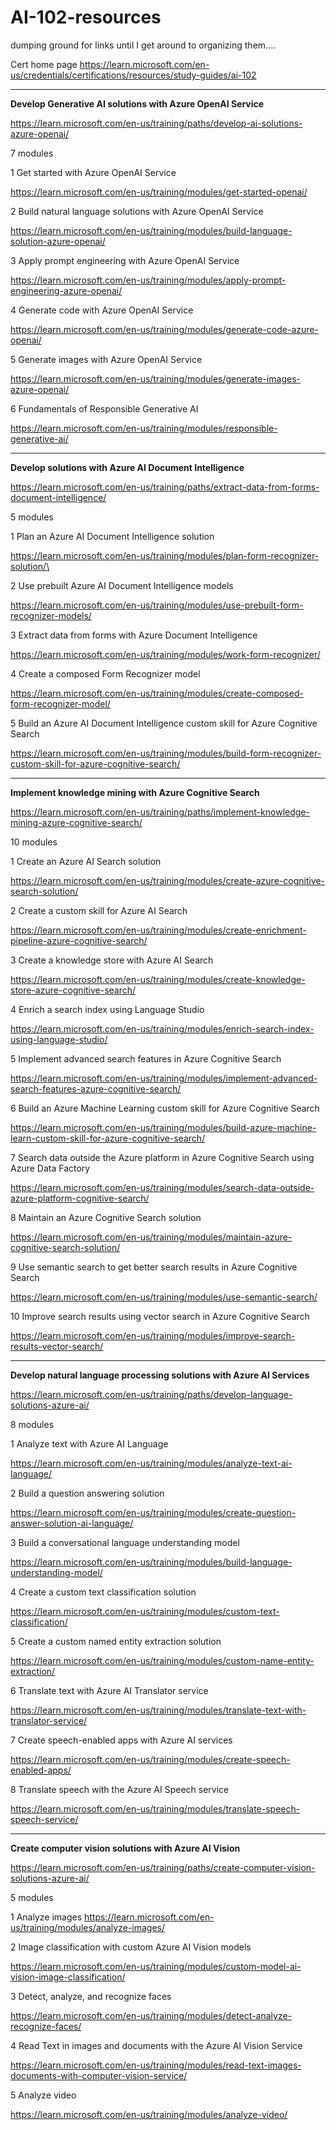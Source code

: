 # AI-102-resources

dumping ground for links until I get around to organizing them....

Cert home page
https://learn.microsoft.com/en-us/credentials/certifications/resources/study-guides/ai-102

------------------------

**Develop Generative AI solutions with Azure OpenAI Service**

https://learn.microsoft.com/en-us/training/paths/develop-ai-solutions-azure-openai/


7 modules

1 Get started with Azure OpenAI Service

https://learn.microsoft.com/en-us/training/modules/get-started-openai/

2 Build natural language solutions with Azure OpenAI Service

https://learn.microsoft.com/en-us/training/modules/build-language-solution-azure-openai/

3 Apply prompt engineering with Azure OpenAI Service

https://learn.microsoft.com/en-us/training/modules/apply-prompt-engineering-azure-openai/

4 Generate code with Azure OpenAI Service

https://learn.microsoft.com/en-us/training/modules/generate-code-azure-openai/

5 Generate images with Azure OpenAI Service

https://learn.microsoft.com/en-us/training/modules/generate-images-azure-openai/

6 Fundamentals of Responsible Generative AI

https://learn.microsoft.com/en-us/training/modules/responsible-generative-ai/

---------------------------

**Develop solutions with Azure AI Document Intelligence**

https://learn.microsoft.com/en-us/training/paths/extract-data-from-forms-document-intelligence/ 

5 modules

1 Plan an Azure AI Document Intelligence solution

https://learn.microsoft.com/en-us/training/modules/plan-form-recognizer-solution/\ 

2 Use prebuilt Azure AI Document Intelligence models

https://learn.microsoft.com/en-us/training/modules/use-prebuilt-form-recognizer-models/ 

3 Extract data from forms with Azure Document Intelligence

https://learn.microsoft.com/en-us/training/modules/work-form-recognizer/ 

4 Create a composed Form Recognizer model

https://learn.microsoft.com/en-us/training/modules/create-composed-form-recognizer-model/ 

5 Build an Azure AI Document Intelligence custom skill for Azure Cognitive Search

https://learn.microsoft.com/en-us/training/modules/build-form-recognizer-custom-skill-for-azure-cognitive-search/ 

------------------------------------

**Implement knowledge mining with Azure Cognitive Search**

https://learn.microsoft.com/en-us/training/paths/implement-knowledge-mining-azure-cognitive-search/ 

10 modules

1 Create an Azure AI Search solution

https://learn.microsoft.com/en-us/training/modules/create-azure-cognitive-search-solution/ 

2 Create a custom skill for Azure AI Search

https://learn.microsoft.com/en-us/training/modules/create-enrichment-pipeline-azure-cognitive-search/ 

3 Create a knowledge store with Azure AI Search

https://learn.microsoft.com/en-us/training/modules/create-knowledge-store-azure-cognitive-search/ 

4 Enrich a search index using Language Studio

https://learn.microsoft.com/en-us/training/modules/enrich-search-index-using-language-studio/ 

5 Implement advanced search features in Azure Cognitive Search

https://learn.microsoft.com/en-us/training/modules/implement-advanced-search-features-azure-cognitive-search/ 

6 Build an Azure Machine Learning custom skill for Azure Cognitive Search

https://learn.microsoft.com/en-us/training/modules/build-azure-machine-learn-custom-skill-for-azure-cognitive-search/ 

7 Search data outside the Azure platform in Azure Cognitive Search using Azure Data Factory

https://learn.microsoft.com/en-us/training/modules/search-data-outside-azure-platform-cognitive-search/ 

8 Maintain an Azure Cognitive Search solution

https://learn.microsoft.com/en-us/training/modules/maintain-azure-cognitive-search-solution/ 

9 Use semantic search to get better search results in Azure Cognitive Search

https://learn.microsoft.com/en-us/training/modules/use-semantic-search/ 

10 Improve search results using vector search in Azure Cognitive Search

https://learn.microsoft.com/en-us/training/modules/improve-search-results-vector-search/ 

------------------------
**Develop natural language processing solutions with Azure AI Services**

https://learn.microsoft.com/en-us/training/paths/develop-language-solutions-azure-ai/ 

8 modules

1 Analyze text with Azure AI Language

https://learn.microsoft.com/en-us/training/modules/analyze-text-ai-language/ 

2 Build a question answering solution

https://learn.microsoft.com/en-us/training/modules/create-question-answer-solution-ai-language/ 

3 Build a conversational language understanding model

https://learn.microsoft.com/en-us/training/modules/build-language-understanding-model/ 

4 Create a custom text classification solution

https://learn.microsoft.com/en-us/training/modules/custom-text-classification/ 

5 Create a custom named entity extraction solution

https://learn.microsoft.com/en-us/training/modules/custom-name-entity-extraction/ 

6 Translate text with Azure AI Translator service

https://learn.microsoft.com/en-us/training/modules/translate-text-with-translator-service/ 

7 Create speech-enabled apps with Azure AI services

https://learn.microsoft.com/en-us/training/modules/create-speech-enabled-apps/ 

8 Translate speech with the Azure AI Speech service

https://learn.microsoft.com/en-us/training/modules/translate-speech-speech-service/ 


-------------------------
**Create computer vision solutions with Azure AI Vision**

https://learn.microsoft.com/en-us/training/paths/create-computer-vision-solutions-azure-ai/ 

5 modules

1 Analyze images
https://learn.microsoft.com/en-us/training/modules/analyze-images/ 

2 Image classification with custom Azure AI Vision models

https://learn.microsoft.com/en-us/training/modules/custom-model-ai-vision-image-classification/ 

3 Detect, analyze, and recognize faces

https://learn.microsoft.com/en-us/training/modules/detect-analyze-recognize-faces/ 

4 Read Text in images and documents with the Azure AI Vision Service

https://learn.microsoft.com/en-us/training/modules/read-text-images-documents-with-computer-vision-service/ 

5 Analyze video

https://learn.microsoft.com/en-us/training/modules/analyze-video/ 
